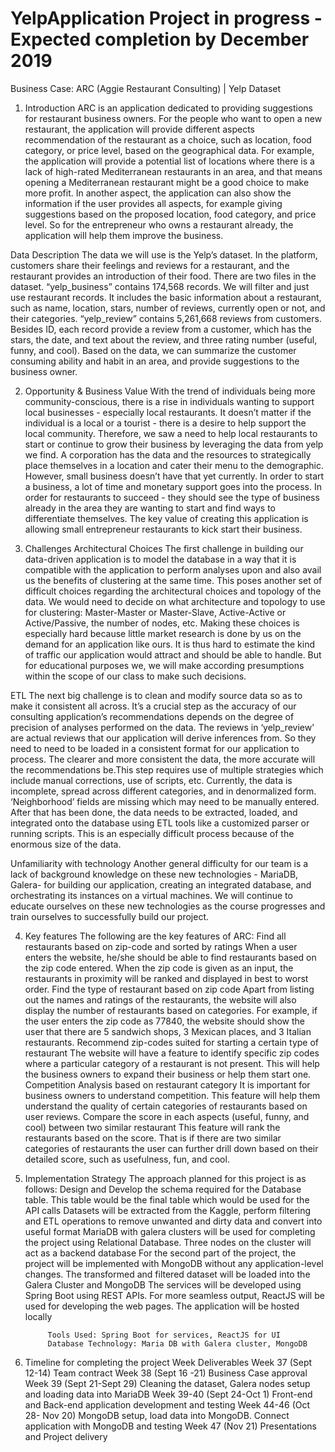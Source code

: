 # YelpApplication Project in progress - Expected completion by December 2019


Business Case:  ARC (Aggie Restaurant Consulting) | Yelp Dataset
	
1. Introduction
ARC is an application dedicated to providing suggestions for restaurant business owners. For the people who want to open a new restaurant, the application will provide different aspects recommendation of the restaurant as a choice, such as location, food category, or price level, based on the geographical data. For example, the application will provide a potential list of locations where there is a lack of high-rated Mediterranean restaurants in an area, and that means opening a Mediterranean restaurant might be a good choice to make more profit. In another aspect, the application can also show the information if the user provides all aspects, for example giving suggestions based on the proposed location, food category, and price level. So for the entrepreneur who owns a restaurant already, the application will help them improve the business. 

Data Description
The data we will use is the Yelp’s dataset. In the platform, customers share their feelings and reviews for a restaurant, and the restaurant provides an introduction of their food. There are two files in the dataset. “yelp_business” contains 174,568 records. We will filter and just use restaurant records. It includes the basic information about a restaurant, such as name, location, stars, number of reviews, currently open or not, and their categories. “yelp_review” contains 5,261,668 reviews from customers. Besides ID, each record provide a review from a customer, which has the stars, the date, and text about the review, and three rating number (useful, funny, and cool). Based on the data, we can summarize the customer consuming ability and habit in an area, and provide suggestions to the business owner. 

2. Opportunity & Business Value
With the trend of individuals being more community-conscious, there is a rise in individuals wanting to support local businesses - especially local restaurants. It doesn’t matter if the individual is a local or a tourist  - there is a desire to help support the local community. Therefore, we saw a need to help local restaurants to start or continue to grow their business by leveraging the data from yelp we find. A corporation has the data and the resources to strategically place themselves in a location and cater their menu to the demographic. However, small business doesn’t have that yet currently. In order to start a business, a lot of time and monetary support goes into the process. In order for restaurants to succeed - they should see the type of business already in the area they are wanting to start and find ways to differentiate themselves. The key value of creating this application is allowing small entrepreneur restaurants to kick start their business. 

3. Challenges 
Architectural Choices
The first challenge in building our data-driven application is to model the database in a way that it is compatible with the application to perform analyses upon and also avail us the benefits of clustering at the same time. This poses another set of difficult choices regarding the architectural choices and topology of the data. We would need to decide on what architecture and topology to use for clustering: Master-Master or Master-Slave, Active-Active or Active/Passive, the number of nodes, etc. Making these choices is especially hard because little market research is done by us on the demand for an application like ours. It is thus hard to estimate the kind of traffic our application would attract and should be able to handle. But for educational purposes we, we will make according presumptions within the scope of our class to make such decisions.

ETL
The next big challenge is to clean and modify source data so as to make it consistent all across. It’s a crucial step as the accuracy of our consulting application’s recommendations depends on the degree of precision of analyses performed on the data. The reviews in ‘yelp_review’ are actual reviews that our application will derive inferences from. So they need to need to be loaded in a consistent format for our application to process. The clearer and more consistent the data, the more accurate will the recommendations be.This step requires use of multiple strategies which include manual corrections, use of scripts, etc. Currently, the data is incomplete, spread across different categories, and in denormalized form. ‘Neighborhood’ fields are missing which may need to be manually entered. After that has been done, the data needs to be extracted, loaded, and integrated onto the database using ETL tools like a customized parser or running scripts. This is an especially difficult process because of the enormous size of the data.

Unfamiliarity with technology
Another general difficulty for our team is a lack of background knowledge on these new technologies - MariaDB, Galera- for building our application, creating an integrated database, and orchestrating its instances on a virtual machines. We will continue to educate ourselves on these new technologies as the course progresses and train ourselves to successfully build our project.   



4. Key features 
The following are the key features of ARC:
Find all restaurants based on zip-code and sorted by ratings
When a user enters the website, he/she should be able to find restaurants based on the zip code entered. When the zip code is given as an input, the restaurants in proximity will be ranked and displayed in best to worst order.
Find the type of restaurant based on zip code
Apart from listing out the names and ratings of the restaurants, the website will also display the number of restaurants based on categories. For example, if the user enters the zip code as 77840, the website should show the user that there are 5 sandwich shops, 3 Mexican places, and 3 Italian restaurants. 
Recommend zip-codes suited for starting a certain type of restaurant
The website will have a feature to identify specific zip codes where a particular category of a restaurant is not present. This will help the business owners to expand their business or help them start one.
Competition Analysis based on restaurant category
It is important for business owners to understand competition. This feature will help them understand the quality of certain categories of restaurants based on user reviews.
Compare the score in each aspects (useful, funny, and cool) between two similar restaurant
This feature will rank the restaurants based on the score. That is if there are two similar categories of restaurants the user can further drill down based on their detailed score, such as usefulness, fun, and cool. 

5. Implementation Strategy
The approach planned for this project is as follows:
Design and Develop the schema required for the Database table. This table would be the final table which would be used for the API calls
Datasets will be extracted from the Kaggle, perform filtering and ETL operations to remove unwanted and dirty data and convert into useful format
MariaDB with galera clusters will be used for completing the project using Relational Database. Three nodes on the cluster will act as a backend database
For the second part of the project, the project will be implemented with MongoDB without any application-level changes.
The transformed and filtered dataset will be loaded into the Galera Cluster and MongoDB
The services will be developed using Spring Boot using REST APIs. For more seamless output, ReactJS will be used for developing the web pages.
The application will be hosted locally

           	Tools Used: Spring Boot for services, ReactJS for UI 
           	Database Technology: Maria DB with Galera cluster, MongoDB



6. Timeline for completing the project
Week
Deliverables
Week 37 (Sept 12-14)
Team contract
Week 38 (Sept 16 -21)
Business Case approval
Week 39 (Sept 21-Sept 29)
Cleaning the dataset, Galera nodes setup and loading data into MariaDB
Week 39-40 (Sept 24-Oct 1)
Front-end and Back-end application development and testing
Week 44-46 (Oct 28- Nov 20)
MongoDB setup, load data into MongoDB. Connect application with MongoDB and testing
Week 47 (Nov 21)
Presentations and Project delivery



